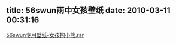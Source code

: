 title: 56swun雨中女孩壁纸
date: 2010-03-11 00:31:16
---

<div class="filedown">
	<a href="width/upload/201003/b8c573ebf83efd082c3c53b1472c1465-20100310103146.rar" id="file:" target="_blank">56swun专用壁纸-女孩抱小熊.rar</a></div>